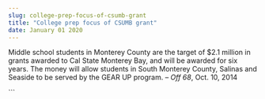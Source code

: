 ```yaml
---
slug: college-prep-focus-of-csumb-grant
title: "College prep focus of CSUMB grant"
date: January 01 2020
---
```


 
<p>
  Middle school students in Monterey County are the target of $2.1 million in
  grants awarded to Cal State Monterey Bay, and will be awarded for six years.
  The money will allow students in South Monterey County, Salinas and Seaside to
  be served by the GEAR UP program. – <em>Off 68</em>, Oct. 10, 2014
</p>
```
